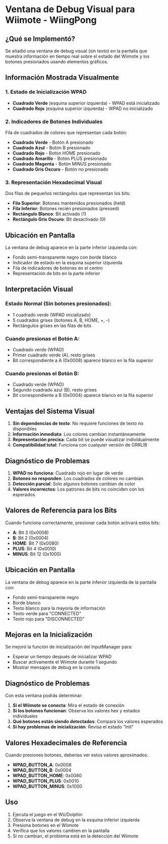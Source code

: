 # Ventana de Debug Visual para Wiimote - WiingPong

## ¿Qué se Implementó?

Se añadió una ventana de debug visual (sin texto) en la pantalla que muestra información en tiempo real sobre el estado del Wiimote y los botones presionados usando elementos gráficos.

## Información Mostrada Visualmente

### 1. Estado de Inicialización WPAD
- **Cuadrado Verde** (esquina superior izquierda) - WPAD está inicializado
- **Cuadrado Rojo** (esquina superior izquierda) - WPAD no inicializado

### 2. Indicadores de Botones Individuales
Fila de cuadrados de colores que representan cada botón:
- **Cuadrado Verde** - Botón A presionado
- **Cuadrado Azul** - Botón B presionado  
- **Cuadrado Rojo** - Botón HOME presionado
- **Cuadrado Amarillo** - Botón PLUS presionado
- **Cuadrado Magenta** - Botón MINUS presionado
- **Cuadrado Gris Oscuro** - Botón no presionado

### 3. Representación Hexadecimal Visual
Dos filas de pequeños rectángulos que representan los bits:
- **Fila Superior**: Botones mantenidos presionados (held)
- **Fila Inferior**: Botones recién presionados (pressed)
- **Rectángulo Blanco**: Bit activado (1)
- **Rectángulo Gris Oscuro**: Bit desactivado (0)

## Ubicación en Pantalla

La ventana de debug aparece en la parte inferior izquierda con:
- Fondo semi-transparente negro con borde blanco
- Indicador de estado en la esquina superior izquierda
- Fila de indicadores de botones en el centro
- Representación de bits en la parte inferior

## Interpretación Visual

### Estado Normal (Sin botones presionados):
- 1 cuadrado verde (WPAD inicializado)
- 5 cuadrados grises (botones A, B, HOME, +, -)
- Rectángulos grises en las filas de bits

### Cuando presionas el Botón A:
- Cuadrado verde (WPAD)
- Primer cuadrado verde (A), resto grises
- Bit correspondiente a A (0x0008) aparece blanco en la fila superior

### Cuando presionas el Botón B:
- Cuadrado verde (WPAD)  
- Segundo cuadrado azul (B), resto grises
- Bit correspondiente a B (0x0004) aparece blanco en la fila superior

## Ventajas del Sistema Visual

1. **Sin dependencias de texto**: No requiere funciones de texto no disponibles
2. **Información inmediata**: Los colores cambian instantáneamente
3. **Representación precisa**: Cada bit se puede visualizar individualmente
4. **Compatibilidad total**: Funciona con cualquier versión de GRRLIB

## Diagnóstico de Problemas

1. **WPAD no funciona**: Cuadrado rojo en lugar de verde
2. **Botones no responden**: Los cuadrados de colores no cambian
3. **Detección parcial**: Solo algunos botones cambian de color
4. **Valores incorrectos**: Los patrones de bits no coinciden con los esperados

## Valores de Referencia para los Bits

Cuando funciona correctamente, presionar cada botón activará estos bits:
- **A**: Bit 3 (0x0008)
- **B**: Bit 2 (0x0004)
- **HOME**: Bit 7 (0x0080)
- **PLUS**: Bit 4 (0x0010)  
- **MINUS**: Bit 12 (0x1000)

## Ubicación en Pantalla

La ventana de debug aparece en la parte inferior izquierda de la pantalla con:
- Fondo semi-transparente negro
- Borde blanco
- Texto blanco para la mayoría de información
- Texto verde para "CONNECTED"
- Texto rojo para "DISCONNECTED"

## Mejoras en la Inicialización

Se mejoró la función de inicialización del InputManager para:
- Esperar un tiempo después de inicializar WPAD
- Buscar activamente el Wiimote durante 1 segundo
- Mostrar mensajes de debug en la consola

## Diagnóstico de Problemas

Con esta ventana podrás determinar:

1. **Si el Wiimote se conecta**: Mira el estado de conexión
2. **Si los botones funcionan**: Observa los valores hex y estados individuales
3. **Qué botones están siendo detectados**: Compara los valores esperados
4. **Si hay problemas de inicialización**: Revisa el estado "Init"

## Valores Hexadecimales de Referencia

Cuando presiones botones, deberías ver estos valores aproximados:
- **WPAD_BUTTON_A**: 0x0008
- **WPAD_BUTTON_B**: 0x0004  
- **WPAD_BUTTON_HOME**: 0x0080
- **WPAD_BUTTON_PLUS**: 0x0010
- **WPAD_BUTTON_MINUS**: 0x1000

## Uso

1. Ejecuta el juego en el Wii/Dolphin
2. Observa la ventana de debug en la esquina inferior izquierda
3. Presiona botones en el Wiimote
4. Verifica que los valores cambien en la pantalla
5. Si no cambian, el problema está en la detección del Wiimote
